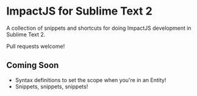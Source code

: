 # ImpactJS for Sublime Text 2

A collection of snippets and shortcuts for doing ImpactJS development in Sublime Text 2.

Pull requests welcome!

## Coming Soon

* Syntax definitions to set the scope when you're in an Entity!
* Snippets, snippets, snippets!
